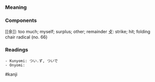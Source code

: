 ### Meaning



### Components

[[余]]: too much; myself; surplus; other; remainder 攴: strike; hit; folding chair radical (no. 66)

### Readings

```
- Kunyomi: つい.ず, ついで
- Onyomi: 
```

#kanji